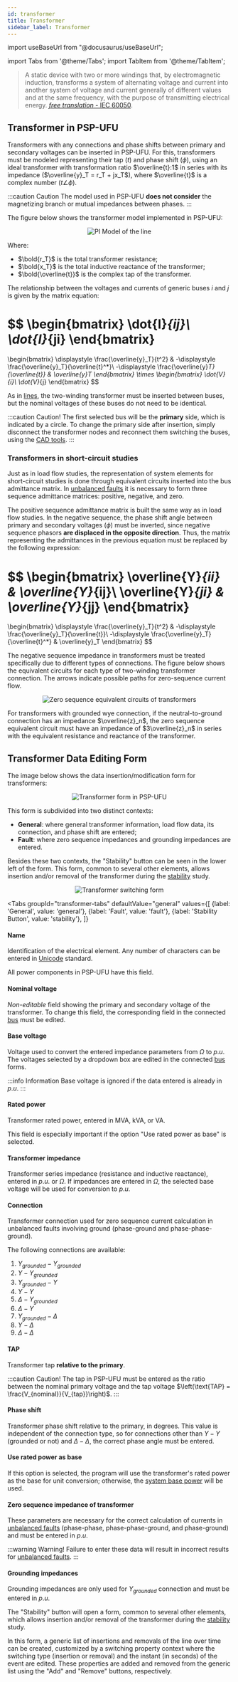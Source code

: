 ```yaml
---
id: transformer
title: Transformer
sidebar_label: Transformer
---
```

import useBaseUrl from "@docusaurus/useBaseUrl";

<link rel="stylesheet" href={useBaseUrl("katex/katex.min.css")} />

import Tabs from '@theme/Tabs';
import TabItem from '@theme/TabItem';

>A static device with two or more windings that, by electromagnetic induction, transforms a system of alternating voltage and current into another system of voltage and current generally of different values and at the same frequency, with the purpose of transmitting electrical energy. [*free translation* - IEC 60050](
http://www.electropedia.org/iev/iev.nsf/display?openform&ievref=421-01-01).

## Transformer in PSP-UFU
Transformers with any connections and phase shifts between primary and secondary voltages can be inserted in PSP-UFU. For this, transformers must be modeled representing their tap ($t$) and phase shift ($\phi$), using an ideal transformer with transformation ratio $\overline{t}:1$ in series with its impedance ($\overline{y}_T = r_T + jx_T$), where $\overline{t}$ is a complex number ($t\angle\phi$).

:::caution Caution
The model used in PSP-UFU **does not consider** the magnetizing branch or mutual impedances between phases.
:::

The figure below shows the transformer model implemented in PSP-UFU:

<div><center><img src={useBaseUrl("images/transformerModel.svg")} alt="PI Model of the line" title="PI Model of the line" /></center></div>

Where:
- $\bold{r_T}$ is the total transformer resistance;
- $\bold{x_T}$ is the total inductive reactance of the transformer;
- $\bold{\overline{t}}$ is the complex tap of the transformer.

The relationship between the voltages and currents of generic buses $i$ and $j$ is given by the matrix equation:

$$
\begin{bmatrix}
\dot{I}_{ij}\\
\dot{I}_{ji}
\end{bmatrix}
=
\begin{bmatrix}
\displaystyle \frac{\overline{y}_T}{t^2} & -\displaystyle \frac{\overline{y}_T}{\overline{t}^*}\\
-\displaystyle \frac{\overline{y}_T}{\overline{t}} & \overline{y}_T
\end{bmatrix}
\times
\begin{bmatrix}
\dot{V}_{i}\\
\dot{V}_{j}
\end{bmatrix}
$$

As in [lines](line), the two-winding transformer must be inserted between buses, but the nominal voltages of these buses do not need to be identical.

:::caution Caution!
The first selected bus will be the **primary** side, which is indicated by a circle. To change the primary side after insertion, simply disconnect the transformer nodes and reconnect them switching the buses, using the [CAD tools](cadTools#connection-and-disconnection-of-elements-in-the-bus).
:::

### Transformers in short-circuit studies
Just as in load flow studies, the representation of system elements for short-circuit studies is done through equivalent circuits inserted into the bus admittance matrix. In [unbalanced faults](fault) it is necessary to form three sequence admittance matrices: positive, negative, and zero.

The positive sequence admittance matrix is built the same way as in load flow studies. In the negative sequence, the phase shift angle between primary and secondary voltages ($\phi$) must be inverted, since negative sequence phasors **are displaced in the opposite direction**. Thus, the matrix representing the admittances in the previous equation must be replaced by the following expression:

$$
\begin{bmatrix}
\overline{Y}_{ii} & \overline{Y}_{ij}\\
\overline{Y}_{ji} & \overline{Y}_{jj}
\end{bmatrix}
=
\begin{bmatrix}
\displaystyle \frac{\overline{y}_T}{t^2} & -\displaystyle \frac{\overline{y}_T}{\overline{t}}\\
-\displaystyle \frac{\overline{y}_T}{\overline{t}^*} & \overline{y}_T
\end{bmatrix}
$$

The negative sequence impedance in transformers must be treated specifically due to different types of connections. The figure below shows the equivalent circuits for each type of two-winding transformer connection. The arrows indicate possible paths for zero-sequence current flow.

<div><center><img src={useBaseUrl("images/seqZeroTrafo.svg")} alt="Zero sequence equivalent circuits of transformers" title="Zero sequence equivalent circuits of transformers" /></center></div>

For transformers with grounded wye connection, if the neutral-to-ground connection has an impedance $\overline{z}_n$, the zero sequence equivalent circuit must have an impedance of $3\overline{z}_n$ in series with the equivalent resistance and reactance of the transformer.

## Transformer Data Editing Form

The image below shows the data insertion/modification form for transformers:

<div><center><img src={useBaseUrl("images/trafoForm.png")} alt="Transformer form in PSP-UFU" title="Transformer form in PSP-UFU" /></center></div>

This form is subdivided into two distinct contexts:
- **General**: where general transformer information, load flow data, its connection, and phase shift are entered;
- **Fault**: where zero sequence impedances and grounding impedances are entered.

Besides these two contexts, the "Stability" button can be seen in the lower left of the form. This form, common to several other elements, allows insertion and/or removal of the transformer during the [stability](stability) study.

<div><center><img src={useBaseUrl("images/trafoSw.png")} alt="Transformer switching form" title="Transformer switching form" /></center></div>

<Tabs
  groupId="transformer-tabs"
  defaultValue="general"
  values={[
    {label: 'General', value: 'general'},
    {label: 'Fault', value: 'fault'},
    {label: 'Stability Button', value: 'stability'},
  ]}
>
<TabItem value="general">

#### Name
Identification of the electrical element. Any number of characters can be entered in [Unicode](https://en.wikipedia.org/wiki/Unicode) standard.

All power components in PSP-UFU have this field.

#### Nominal voltage
*Non-editable* field showing the primary and secondary voltage of the transformer. To change this field, the corresponding field in the connected [bus](bus#name) must be edited.

#### Base voltage
Voltage used to convert the entered impedance parameters from $\Omega$ to $p.u.$ The voltages selected by a dropdown box are edited in the connected [bus](bus#name) forms.

:::info Information
Base voltage is ignored if the data entered is already in $p.u.$
:::

#### Rated power
Transformer rated power, entered in MVA, kVA, or VA.

This field is especially important if the option "Use rated power as base" is selected.

#### Transformer impedance
Transformer series impedance (resistance and inductive reactance), entered in $p.u.$ or $\Omega$. If impedances are entered in $\Omega$, the selected base voltage will be used for conversion to $p.u.$

#### Connection
Transformer connection used for zero sequence current calculation in unbalanced faults involving ground (phase-ground and phase-phase-ground).

The following connections are available:
1. $Y_{grounded}-Y_{grounded}$
2. $Y-Y_{grounded}$
3. $Y_{grounded}-Y$
4. $Y-Y$
5. $\Delta-Y_{grounded}$
6. $\Delta-Y$
7. $Y_{grounded}-\Delta$
8. $Y-\Delta$
9. $\Delta-\Delta$

#### TAP
Transformer tap **relative to the primary**.

:::caution Caution!
The tap in PSP-UFU must be entered as the ratio between the nominal primary voltage and the tap voltage $\left(\text{TAP} = \frac{V_{nominal}}{V_{tap}}\right)$.
:::

#### Phase shift
Transformer phase shift relative to the primary, in degrees. This value is independent of the connection type, so for connections other than $Y-Y$ (grounded or not) and $\Delta-\Delta$, the correct phase angle must be entered.

#### Use rated power as base
If this option is selected, the program will use the transformer's rated power as the base for unit conversion; otherwise, the [system base power](simulationConfig) will be used.

</TabItem>
<TabItem value="fault">

#### Zero sequence impedance of transformer
These parameters are necessary for the correct calculation of currents in [unbalanced faults](fault) (phase-phase, phase-phase-ground, and phase-ground) and must be entered in $p.u.$

:::warning Warning!
Failure to enter these data will result in incorrect results for [unbalanced faults](fault).
:::

#### Grounding impedances
Grounding impedances are only used for $Y_{grounded}$ connection and must be entered in $p.u.$

</TabItem>
<TabItem value="stability">

The "Stability" button will open a form, common to several other elements, which allows insertion and/or removal of the transformer during the [stability](stability) study.

In this form, a generic list of insertions and removals of the line over time can be created, customized by a switching property context where the switching type (insertion or removal) and the instant (in seconds) of the event are edited. These properties are added and removed from the generic list using the "Add" and "Remove" buttons, respectively.

</TabItem>
</Tabs>
